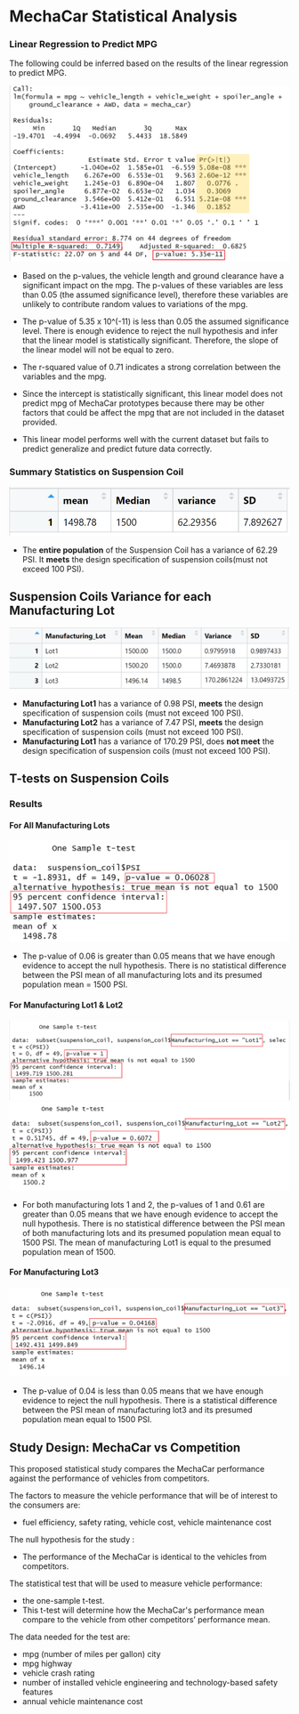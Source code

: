 
# MechaCar Statistical Analysis

### Linear Regression to Predict MPG

The following could be inferred based on the results of the linear regression to predict MPG.

![alt tag](https://github.com/fmgribbon/MechaCar_Statistical_Analysis/blob/main/LMResults.png)
- Based on the p-values, the vehicle length and ground clearance have a significant impact on the mpg. The p-values of these variables are less than 0.05 (the assumed significance level), therefore these variables are unlikely to contribute random values to variations of the mpg.

- The p-value of 5.35 x 10^(-11) is less than 0.05 the assumed significance level. There is enough evidence to reject the null hypothesis and infer that the linear model is statistically significant. Therefore, the slope of the linear model will not be equal to zero.
- The r-squared value of 0.71 indicates a strong correlation between the variables and the mpg. 
- Since the intercept is statistically significant, this linear model does not predict mpg of MechaCar prototypes because there may be other factors that could be affect the mpg that are not included in the dataset provided. 
- This linear model performs well with the current dataset but fails to predict generalize and predict future data correctly.


### Summary Statistics on Suspension Coil
![alt tag](https://github.com/fmgribbon/MechaCar_Statistical_Analysis/blob/main/Total_Summary.PNG)
- The **entire population** of the Suspension Coil has a variance of 62.29 PSI. It **meets** the design specification of suspension coils(must not exceed 100 PSI). 

## Suspension Coils Variance for each Manufacturing Lot
![alt tag](https://github.com/fmgribbon/MechaCar_Statistical_Analysis/blob/main/Lot_Summary.PNG)
- **Manufacturing Lot1** has a variance of 0.98 PSI, **meets** the design specification of suspension coils (must not exceed 100 PSI).
- **Manufacturing Lot2** has a variance of 7.47 PSI, **meets** the design specification of suspension coils (must not exceed 100 PSI).
- **Manufacturing Lot1** has a variance of 170.29 PSI, does **not meet** the design specification of suspension coils (must not exceed 100 PSI).

## T-tests on Suspension Coils
### Results
####  For All Manufacturing Lots 

![alt tag](https://github.com/fmgribbon/MechaCar_Statistical_Analysis/blob/main/t-test_allLots.PNG)
- The p-value of 0.06 is greater than 0.05 means that we have enough evidence to accept the null hypothesis. There is no statistical difference between the PSI mean of all manufacturing lots and its presumed population mean = 1500 PSI.

#### For Manufacturing Lot1 & Lot2
![alt tag](https://github.com/fmgribbon/MechaCar_Statistical_Analysis/blob/main/t-test_Lot1.PNG)
![alt tag](https://github.com/fmgribbon/MechaCar_Statistical_Analysis/blob/main/t-test_Lot2.PNG)
- For both manufacturing lots 1 and 2, the p-values of 1 and 0.61 are greater than 0.05 means that we have enough evidence to accept the null hypothesis. There is no statistical difference between the PSI mean of both manufacturing lots and its presumed population mean equal to 1500 PSI. The mean of manufacturing Lot1 is equal to the presumed population mean of 1500.

#### For Manufacturing Lot3
![alt tag](https://github.com/fmgribbon/MechaCar_Statistical_Analysis/blob/main/t-test_Lot3.PNG)
- The p-value of 0.04 is less than 0.05 means that we have enough evidence to reject the null hypothesis. There is a statistical difference between the PSI mean of manufacturing lot3 and its presumed population mean equal to 1500 PSI.

## Study Design: MechaCar vs Competition
This proposed statistical study compares the MechaCar performance against the performance of vehicles from competitors. 

The factors to measure the vehicle performance that will be of interest to the consumers are:
- fuel efficiency, safety rating, vehicle cost, vehicle maintenance cost

The null hypothesis for the study : 
- The performance of the MechaCar is identical to the vehicles from competitors.

The statistical test that will be used to measure vehicle performance:
- the one-sample t-test. 
- This t-test will determine how the MechaCar's performance mean compare to the vehicle from other competitors’ performance mean. 

The data needed for the test are:

- mpg (number of miles per gallon) city 
- mpg highway
- vehicle crash rating
- number of installed vehicle engineering and technology-based safety features
- annual vehicle maintenance cost

